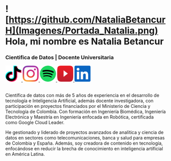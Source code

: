 # ![https://github.com/NataliaBetancurH](Imagenes/Portada_Natalia.png) Hola, mi nombre es Natalia Betancur 
### Cientifica de Datos | Docente Universitaria

<!-- [![Tik Tok](Imagenes/tiktok.png)](
https://www.tiktok.com/@natabetancurh1?_t=8oBpUxhkugP&_r=1) 
[![Instagram](Imagenes/instagram.png)](https://www.instagram.com/natabetancurh1?igsh=M3JzNTM1bnRqajdq&utm_source=qr)
[![Spotify](Imagenes/spotify.png)](https://open.spotify.com/show/5PTmuauXoGEhgue30Uspng?si=jd2zUl8OQhqJKEWqaYG9zg)
[![YouTube](Imagenes/youtube.png)](https://www.youtube.com/@natabetancurh1)
[![Linkedin](Imagenes/linkedin.png)](https://www.linkedin.com/in/nataliabetancurh?utm_source=share&utm_campaign=share_via&utm_content=profile&utm_medium=ios_app)-->
<a href="https://www.tiktok.com/@natabetancurh1?_t=8oBpUxhkugP&_r=1">
    <img src="Imagenes/tiktok.png" alt="Tik Tok" width="50" height="50">
</a>
<a href="https://www.instagram.com/natabetancurh1?igsh=M3JzNTM1bnRqajdq&utm_source=qr">
    <img src="Imagenes/instagram.png" alt="Instagram" width="50" height="50">
</a>
<a href="https://open.spotify.com/show/5PTmuauXoGEhgue30Uspng?si=jd2zUl8OQhqJKEWqaYG9zg">
    <img src="Imagenes/spotify.png" alt="Spotify" width="50" height="50">
</a>
<a href="https://www.youtube.com/@natabetancurh1">
    <img src="Imagenes/youtube.png" alt="YouTube" width="50" height="50">
</a>
<a href="https://www.linkedin.com/in/nataliabetancurh?utm_source=share&utm_campaign=share_via&utm_content=profile&utm_medium=ios_app">
    <img src="Imagenes/linkedin.png" alt="Linkedin" width="50" height="50">
</a>



<br>
</br>

Científica de datos con más de 5 años de experiencia en el desarrollo de tecnología e Inteligencia Artificial, además docente investigadora, con participación en proyectos financiados por el Ministerio de Ciencia y Tecnología de Colombia. Con formación en Ingeniería Biomédica, Ingeniería Electrónica y Maestría en Ingeniería enfocada en Robótica, certificada como Google Cloud Leader.

He gestionado y liderado de proyectos avanzados de analítica y ciencia de datos en sectores como telecomunicaciones, banca y salud para empresas de Colombia y España. Además, soy creadora de contenido en tecnología, enfocándose en reducir la brecha de conocimiento en inteligencia artificial en América Latina. 



